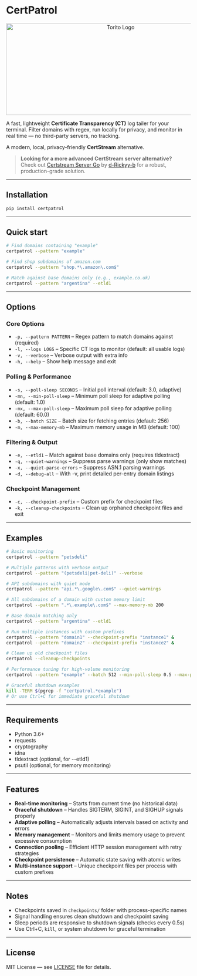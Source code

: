 # CertPatrol

<p align="center">
  <img width="609" height="250" alt="Torito Logo" src="https://torito.io/toritocertpatrol.png">
</p>

A fast, lightweight **Certificate Transparency (CT)** log tailer for your terminal. Filter domains with regex, run locally for privacy, and monitor in real time — no third-party servers, no tracking.  

A modern, local, privacy-friendly **CertStream** alternative.

> **Looking for a more advanced CertStream server alternative?**  
> Check out [Certstream Server Go](https://github.com/d-Rickyy-b/certstream-server-go) by [d-Rickyy-b](https://github.com/d-Rickyy-b) for a robust, production-grade solution.

---

## Installation

```bash
pip install certpatrol
```

---

## Quick start

```bash
# Find domains containing "example"
certpatrol --pattern "example"

# Find shop subdomains of amazon.com
certpatrol --pattern "shop.*\.amazon\.com$"

# Match against base domains only (e.g., example.co.uk)
certpatrol --pattern "argentina" --etld1
```

---

## Options

### Core Options
- `-p, --pattern PATTERN` – Regex pattern to match domains against (required)  
- `-l, --logs LOGS` – Specific CT logs to monitor (default: all usable logs)  
- `-v, --verbose` – Verbose output with extra info  
- `-h, --help` – Show help message and exit  

### Polling & Performance
- `-s, --poll-sleep SECONDS` – Initial poll interval (default: 3.0, adaptive)  
- `-mn, --min-poll-sleep` – Minimum poll sleep for adaptive polling (default: 1.0)  
- `-mx, --max-poll-sleep` – Maximum poll sleep for adaptive polling (default: 60.0)  
- `-b, --batch SIZE` – Batch size for fetching entries (default: 256)  
- `-m, --max-memory-mb` – Maximum memory usage in MB (default: 100)  

### Filtering & Output
- `-e, --etld1` – Match against base domains only (requires tldextract)  
- `-q, --quiet-warnings` – Suppress parse warnings (only show matches)  
- `-x, --quiet-parse-errors` – Suppress ASN.1 parsing warnings  
- `-d, --debug-all` – With -v, print detailed per-entry domain listings  

### Checkpoint Management
- `-c, --checkpoint-prefix` – Custom prefix for checkpoint files  
- `-k, --cleanup-checkpoints` – Clean up orphaned checkpoint files and exit  

---

## Examples

```bash
# Basic monitoring
certpatrol --pattern "petsdeli"

# Multiple patterns with verbose output
certpatrol --pattern "(petsdeli|pet-deli)" --verbose

# API subdomains with quiet mode
certpatrol --pattern "api.*\.google\.com$" --quiet-warnings

# All subdomains of a domain with custom memory limit
certpatrol --pattern ".*\.example\.com$" --max-memory-mb 200

# Base domain matching only
certpatrol --pattern "argentina" --etld1

# Run multiple instances with custom prefixes
certpatrol --pattern "domain1" --checkpoint-prefix "instance1" &
certpatrol --pattern "domain2" --checkpoint-prefix "instance2" &

# Clean up old checkpoint files
certpatrol --cleanup-checkpoints

# Performance tuning for high-volume monitoring
certpatrol --pattern "example" --batch 512 --min-poll-sleep 0.5 --max-poll-sleep 30

# Graceful shutdown examples
kill -TERM $(pgrep -f "certpatrol.*example")
# Or use Ctrl+C for immediate graceful shutdown
```

---

## Requirements

- Python 3.6+  
- requests  
- cryptography  
- idna  
- tldextract (optional, for --etld1)  
- psutil (optional, for memory monitoring)  

---

## Features

- **Real-time monitoring** – Starts from current time (no historical data)  
- **Graceful shutdown** – Handles SIGTERM, SIGINT, and SIGHUP signals properly  
- **Adaptive polling** – Automatically adjusts intervals based on activity and errors  
- **Memory management** – Monitors and limits memory usage to prevent excessive consumption  
- **Connection pooling** – Efficient HTTP session management with retry strategies  
- **Checkpoint persistence** – Automatic state saving with atomic writes  
- **Multi-instance support** – Unique checkpoint files per process with custom prefixes  

---

## Notes

- Checkpoints saved in `checkpoints/` folder with process-specific names  
- Signal handling ensures clean shutdown and checkpoint saving  
- Sleep periods are responsive to shutdown signals (checks every 0.5s)  
- Use Ctrl+C, `kill`, or system shutdown for graceful termination  

---

## License

MIT License — see [LICENSE](LICENSE) file for details.

